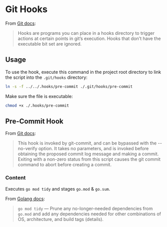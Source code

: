 # Git Hooks

From [Git docs](https://git-scm.com/docs/githooks#_description):

> Hooks are programs you can place in a hooks directory to trigger actions at certain points in git’s execution. Hooks that don’t have the executable bit set are ignored.

## Usage

To use the hook, execute this command in the project root directory to link the script into the `.git/hooks` directory:

```sh
ln -s -f ../../.hooks/pre-commit ./.git/hooks/pre-commit
```

Make sure the file is executable:

```sh
chmod +x ./.hooks/pre-commit
```

## Pre-Commit Hook

From [Git docs](https://git-scm.com/docs/githooks#_pre_commit):

> This hook is invoked by git-commit, and can be bypassed with the --no-verify option. It takes no parameters, and is invoked before obtaining the proposed commit log message and making a commit. Exiting with a non-zero status from this script causes the git commit command to abort before creating a commit.

### Content

Executes `go mod tidy` and stages `go.mod` & `go.sum`.

From [Golang docs](https://github.com/golang/go/wiki/Modules):

> `go mod tidy` — Prune any no-longer-needed dependencies from `go.mod` and add any dependencies needed for other combinations of OS, architecture, and build tags (details).
